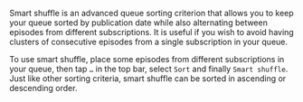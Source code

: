 Smart shuffle is an advanced queue sorting criterion that allows you to keep your queue sorted by publication date while also alternating between episodes from different subscriptions. It is useful if you wish to avoid having clusters of consecutive episodes from a single subscription in your queue.

To use smart shuffle, place some episodes from different subscriptions in your queue, then tap `…` in the top bar, select `Sort` and finally `Smart shuffle`.
Just like other sorting criteria, smart shuffle can be sorted in ascending or descending order.
